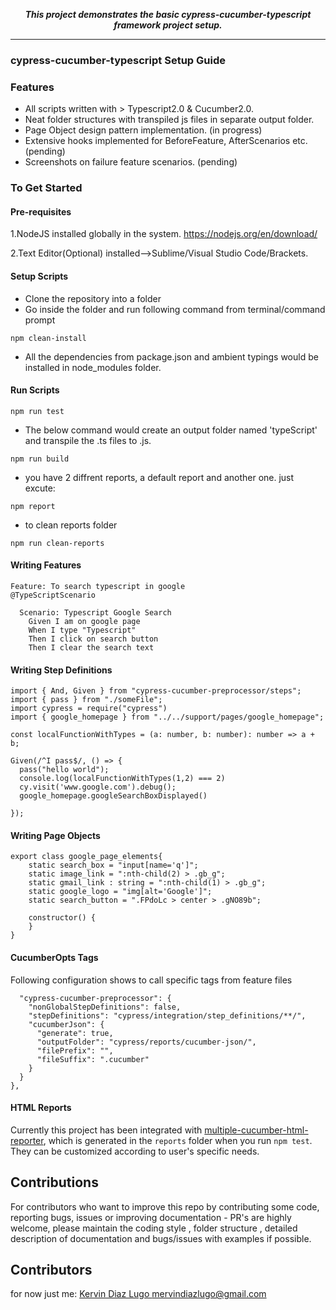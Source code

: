 <p align="center">
   <i><strong>This project demonstrates the basic cypress-cucumber-typescript framework project setup.
</strong></i>
<p>

---


### cypress-cucumber-typescript Setup Guide   


### Features
* All scripts written with > Typescript2.0 & Cucumber2.0.
* Neat folder structures with transpiled js files in separate output folder.
* Page Object design pattern implementation. (in progress)
* Extensive hooks implemented for BeforeFeature, AfterScenarios etc. (pending)
* Screenshots on failure feature scenarios. (pending)


### To Get Started

#### Pre-requisites
1.NodeJS installed globally in the system.
https://nodejs.org/en/download/

2.Text Editor(Optional) installed-->Sublime/Visual Studio Code/Brackets.

#### Setup Scripts
* Clone the repository into a folder
* Go inside the folder and run following command from terminal/command prompt
```
npm clean-install 
```
* All the dependencies from package.json and ambient typings would be installed in node_modules folder.

#### Run Scripts

```
npm run test
``` 

* The below command would create an output folder named 'typeScript' and transpile the .ts files to .js.
```
npm run build
```

* you have 2 diffrent reports, a default report and another one. just excute:
```
npm report
```
* to clean reports folder
```
npm run clean-reports
```

#### Writing Features
```
Feature: To search typescript in google
@TypeScriptScenario

  Scenario: Typescript Google Search
    Given I am on google page
    When I type "Typescript"
    Then I click on search button
    Then I clear the search text
```
#### Writing Step Definitions
    
```
import { And, Given } from "cypress-cucumber-preprocessor/steps";
import { pass } from "./someFile";
import cypress = require("cypress")
import { google_homepage } from "../../support/pages/google_homepage"; 

const localFunctionWithTypes = (a: number, b: number): number => a + b;

Given(/^I pass$/, () => {
  pass("hello world");
  console.log(localFunctionWithTypes(1,2) === 2)
  cy.visit('www.google.com').debug();
  google_homepage.googleSearchBoxDisplayed()

});
```

#### Writing Page Objects
```
export class google_page_elements{
    static search_box = "input[name='q']";
    static image_link = ":nth-child(2) > .gb_g";
    static gmail_link : string = ":nth-child(1) > .gb_g";
    static google_logo = "img[alt='Google']";
    static search_button = ".FPdoLc > center > .gNO89b";

    constructor() {
    }
}
```

#### CucumberOpts Tags
Following configuration shows to call specific tags from feature files
```
  "cypress-cucumber-preprocessor": {
    "nonGlobalStepDefinitions": false,
    "stepDefinitions": "cypress/integration/step_definitions/**/",
    "cucumberJson": {
      "generate": true,
      "outputFolder": "cypress/reports/cucumber-json/",
      "filePrefix": "",
      "fileSuffix": ".cucumber"
    }
  }
},
```
#### HTML Reports
Currently this project has been integrated with [multiple-cucumber-html-reporter](https://www.npmjs.com/package/multiple-cucumber-html-reporter), which is generated in the `reports` folder when you run `npm test`.
They can be customized according to user's specific needs.


## Contributions
For contributors who want to improve this repo by contributing some code, reporting bugs, issues or improving documentation - PR's are highly welcome, please maintain the coding style , folder structure , detailed description of documentation and bugs/issues with examples if possible.

## Contributors
for now just me:
[Kervin Diaz Lugo <mervindiazlugo@gmail.com>](https://github.com/MervinDiazLugo)